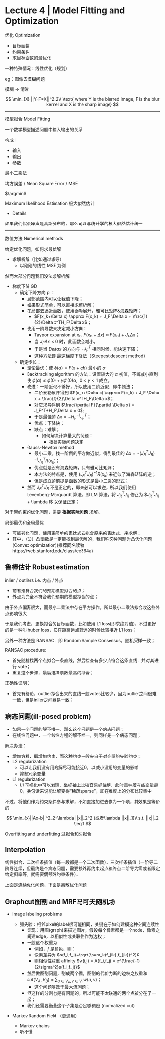 # Lecture 4 | Model Fitting and Optimization

优化 Optimization

- 目标函数
- 约束条件
- 求目标函数的最优化

一种特殊情况：线性优化（规划）

eg：图像去模糊问题

模糊 -> 清晰

$$
\min_{X} ||Y-F*X||^2_2\\
\text{ where Y is the blurred image, F is the blur kernel and X is the sharp image}
$$

---

模型拟合 Model Fitting

一个数学模型描述问题中输入输出的关系

构成：

- 输入
- 输出
- 参数

最小二乘法

均方误差 / Mean Square Error / MSE

$\argmin$


Maximum likelihood Estimation 极大似然估计

- Details

如果我们假设噪声是高斯分布的，那么可以与统计学的极大似然估计统一

---

数值方法 Numerical methods

给定优化问题，如何求最优解

- 求解析解（比如通过求导）
    - 以刚刚的线性 MSE 为例

然而大部分问题我们没法求解析解

- 梯度下降 GD
    - 确定下降方向 p ：
        - 局部范围内可以让我值下降；
        - 如果形式简单，可以直接求解析解；
        - 在局部去逼近函数，使用泰勒展开，雅可比矩阵&海森矩阵；
            - $F(x_k+\Delta x) \approx F(x_k) + J_F \Delta x + \frac{1}{2}\Delta x^TH_F\Delta x$；
        - 使用一阶导数来决定减小方向：
            - Taypor expansion at $x_0$: $F(x_0+\Delta x) \approx F(x_0) +J_F\Delta x$；
            - 当 $J_F\Delta x < 0$ 时，此函数会减小。
            - 于是当 $Delta x$ 的方向与 $-J_F^T$ 相同时候，能快速下降；
            - 这种方法即 最速梯度下降法（Steepest descent method）
    - 确定步长：
        - 理论最优：使 $\phi(\alpha) = F(x+\alpha h)$ 最小的 $\alpha$
        - Backtracking algorithm 的方法：设置较大的 $\alpha$ 初值，不断减小直到使 $\phi(\alpha) \leq \phi(0) + \gamma\phi'(0)\alpha,\;\; 0 < \gamma < 1$ 成立。
        - 改进：一阶近似不够好，所以使用二阶近似，即牛顿法；
          - 二阶泰勒展开得到 $F(x_k+\Delta x) \approx F(x_k) + J_F \Delta x + \frac{1}{2}\Delta x^TH_F\Delta x$；
          - 对它求导得到 $\frac{\partial F}{\partial \Delta x} = J_F^T+H_F\Delta x = 0$;
          - 于是最佳的 $\Delta x = -H_F^{-1}J_F^T$；
          - 优点：下降快；
          - 缺点：难解；
              - 如何解决计算量大的问题：
                  - 根据实际问题决定
        - Gauss-Newton method
            - 最小二乘，找一阶倒的平方做近似，得到最佳的 $\Delta x = -(J_R^TJ_R)^{-1}J_R^TR(x_k)$；
            - 优点就是没有海森矩阵，只有雅可比矩阵；
            - 本方法的特点是，使用 $(J_R^TJ_R)^{-1}R(x_k)$ 来近似了海森矩阵的逆；
            - 但是成立的前提是函数的形式是最小二乘的形式；
        - 然而 $J_R^TJ_R$ 不是正定的，即未必可以求逆，所以我们使用 Levenberg-Marquardt 算法，即 LM 算法，将 $J_R^TJ_R$ 修正为 $$J_R^TJ_R$ + \lambda I$ 以保证正定；

对于带约束的优化问题，需要 **根据实际问题** 求解。

局部最优和全局最优

- 可能转化问题，使用更简单的表达式去拟合原来的表达式，来求解；
- 其中，（凹）凸函数是一定能找到最优解的，我们称这种问题为凸优化问题(Convex optimization)(推荐同名读物https://web.stanford.edu/class/ee364a)
  

## 鲁棒估计 Robust estimation

inlier / outliers i.e. 内点 / 外点

- 前者指符合我们的预期模型拟合的点；
- 外点为完全不符合我们预期的模型拟合的点；

由于外点偏离很大，而最小二乘法中存在平方操作，所以最小二乘法拟合收这些外点影响很大

于是我们考虑，更换拟合的目标函数，比如使用 L1 loss(即求绝对值)，不过更好的是一种叫 huber loss，它在距离远点较远的时候比较接近 L1 loss；

另外一种方法是 RANSAC，即 Random Sample Consensus，随机采样一致；

RANSAC procedure:

- 首先随机找两个点拟合一条直线，然后检查有多少点符合这条直线，并对其进行 vote；
- 重复这个步骤，最后选择票数最高的拟合；

正确性证明：

- 首先有结论，outlier拟合出来的直线一般votes比较少，因为outlier之间很难一致，但是inlier之间容易一致；

## 病态问题(ill-posed problem)

- 如果一个问题的解不唯一，那么这个问题是一个病态问题；
- 在线性问题中，一个线性方程的解不唯一，则同样是一个病态问题；

解决办法：

- 增加方程，即增加约束，而这种约束一般来自于对变量的先验约束；
- L2 regularization
    - 可以让我们没有用的解尽可能接近0，以减小没用的变量的影响
    - 抑制冗余变量
- L1 regularization
    - L1 可视化中可以发现，坐标轴上比较容易抓住解，此时意味着有些变量是0，换句话来说能让解变得“稀疏sparse”，即在维度上的分布比较集中

不过，将他们作为约束条件参与求解，不如直接加进去作为一个项，其效果是等价的

$$
\min_{x}||Ax-b||^2_2+\lambda ||x||_2^2  (或者\lambda ||x||_1)\\
s.t. ||x||_2 \leq 1
$$

Overfitting and underfitting 过拟合和欠拟合


## Interpolation

线性拟合、二次样条插值（每一段都是一个二次函数）、三次样条插值（一阶导二阶导连续，但最终是个病态问题，需要额外再约束起点和终点二阶导为零或者限定给定斜率等，就需要俩额外约束条件）、


上面是连续优化问题，下面是离散优化问题

## Graphcut图割 and MRF马可夫随机场

- image labeling problems
    - 强先验：相邻pixel的label很可能相同，关键在于如何建模这种空间连续性
        - 实现：用图(graph)来描述图片，假设每个像素都是一个node，像素之间建edge，以相似性或关联性作为边权；
        - 一般这个权重为 
            - 例如，$f$ 是颜色，则：
            - 像素差异为 $s(f_i,f_j)=\sqrt{\sum_k(f_{ik},f_{jk})^2}$
            - 则相似性权重 affinity $w(i,j) = A(f_i,f_j) = e^{\frac{-1}{2\sigma^2}s(f_i,f_j)}$；
        - 然后做图割问题，割成两个图，图割的代价为断的边权之权重和 $cut(V_A,V_B)= \sum_{u\in V_A, v\in V_B} w(u,v)$；
            - 这个问题等效于最大流问题；
        - 但这样的分割也是有问题的，所以可能不太联通的两个点被分在了一起；
        - 我们还需要衡量这个子集是否足够稠密 (normalized cut)

- Markov Random Field （更通用）
    - Markov chains
    - 听不懂
